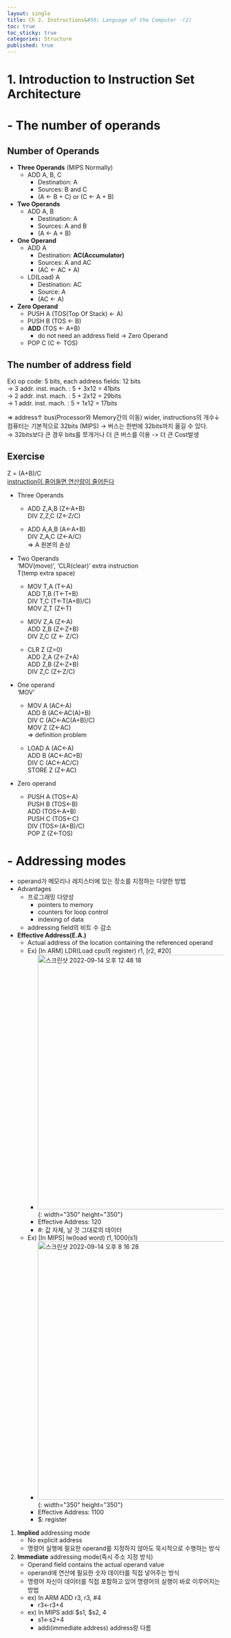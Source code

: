 ```yaml
---
layout: single
title: Ch 2. Instructions&#58; Language of the Computer -(2)
toc: true
toc_sticky: true
categories: Structure
published: true
---
```


# 1. Introduction to Instruction Set Architecture
# - The number of operands

## Number of Operands
* **Three Operands** (MIPS Normally)
    * ADD A, B, C
        * Destination: A
        * Sources: B and C
        * (A ← B + C) or (C ← A + B)
* **Two Operands**
    * ADD A, B
        * Destination: A
        * Sources: A and B
        * (A ← A + B)
* **One Operand**
    * ADD A
        * Destination: **AC(Accumulator)**
        * Sources: A and AC
        * (AC ← AC + A)
    * LD(Load) A
        * Destination: AC
        * Source: A
        * (AC ← A)
* **Zero Operand**
    * PUSH A (TOS(Top Of Stack) ← A)
    * PUSH B (TOS ← B)
    * **ADD** (TOS ← A+B)
        * do not need an address field -> Zero Operand
    * POP C (C ← TOS)


## The number of address field
Ex) op code: 5 bits, each address fields: 12 bits<br/>
→ 3 addr. inst. mach. : 5 + 3x12 = 41bits<br/>
→ 2 addr. inst. mach. : 5 + 2x12 = 29bits<br/>
→ 1 addr. inst. mach. : 5 + 1x12 = 17bits<br/>

=> address↑ bus(Processor와 Memory간의 이동) wider, instructions의 개수↓<br/>
컴퓨터는 기본적으로 32bits (MIPS) → 버스는 한번에 32bits까지 옮길 수 있다.<br/>
→ 32bits보다 큰 경우 bits를 쪼개거나 더 큰 버스를 이용 -> 더 큰 Cost발생<br/>


## Exercise
Z = (A+B)/C<br/>
<u>instruction이 줄어들면 연산량이 줄어든다</u>

* Three Operands
    * ADD Z,A,B (Z←A+B)<br/>
      DIV Z,Z,C (Z←Z/C)

    * ADD A,A,B (A←A+B)<br/>
      DIV Z,A,C (Z←A/C)<br/>
      => A 원본의 손상

* Two Operands<br/>
  ‘MOV(move)’, ‘CLR(clear)’ extra instruction<br/>
   T(temp extra space)<br/>
    * MOV T,A (T←A)<br/>
      ADD T,B (T←T+B)<br/>
      DIV T,C (T←T(A+B)/C)<br/>
      MOV Z,T (Z←T)

    * MOV Z,A (Z←A)<br/>
      ADD Z,B (Z←Z+B)<br/>
      DIV Z,C (Z ← Z/C)

    * CLR Z (Z=0)<br/>
      ADD Z,A (Z←Z+A)<br/>
      ADD Z,B (Z←Z+B)<br/>
      DIV Z,C (Z←Z/C)

* One operand<br/>
  ‘MOV’
    * MOV A (AC←A)<br/>
      ADD B (AC←AC(A)+B)<br/>
      DIV C (AC←AC(A+B)/C)<br/>
      MOV Z (Z←AC)<br/>
      => definition problem

    * LOAD A (AC←A)<br/>
      ADD B (AC←AC+B)<br/>
      DIV C (AC←AC/C)<br/>
      STORE Z (Z←AC)

* Zero operand
    * PUSH A (TOS←A)<br/>
      PUSH B (TOS←B)<br/>
      ADD (TOS←A+B)<br/>
      PUSH C (TOS←C)<br/>
      DIV (TOS←(A+B)/C)<br/>
      POP Z (Z←TOS)


# - Addressing modes
* operand가 메모리나 레지스터에 있는 장소를 지정하는 다양한 방법
* Advantages
    * 프로그래밍 다양성
        * pointers to memory
        * counters for loop control
        * indexing of data
    * addressing field의 비트 수 감소
* **Effective Address(E.A.)**
    * Actual address of the location containing the referenced operand
    * Ex) \[In ARM\]  LDR(Load cpu의 register) r1, [r2, #20]
        * <img width="592" alt="스크린샷 2022-09-14 오후 12 48 18" src="https://user-images.githubusercontent.com/63464299/190156153-f3ef6bc6-da03-4e74-968a-9c510f079f4e.png">{: width="350" height="350"}
        * Effective Address: 120
        * #: 값 자체, 날 것 그대로의 데이터
    * Ex) \[In MIPS\]  lw(load word) $t1, 1000($s1)
        * <img width="601" alt="스크린샷 2022-09-14 오후 8 16 28" src="https://user-images.githubusercontent.com/63464299/190156160-1e9df0c9-6359-408a-8a17-de849033c2b0.png">{: width="350" height="350"}
        * Effective Address: 1100
        * $: register


1. **Implied** addressing mode 
	* No explicit address
	* 명령어 실행에 필요한 operand를 지정하지 않아도 묵시적으로 수행하는 방식
2. **Immediate** addressing mode(즉시 주소 지정 방식)
	* Operand field contains the actual operand value 
	* operand에 연산에 필요한 숫자 데이터를 직접 넣어주는 방식
	* 명령어 자신이 데이터를 직접 포함하고 있어 명령어의 실행이 바로 이루어지는 방법
	* ex) In ARM ADD r3, r3, #4
	  * r3←r3+4
	* ex) In MIPS  addi $s1, $s2, 4
		* s1←s2+4
		* addi(immediate address) address랑 다름
